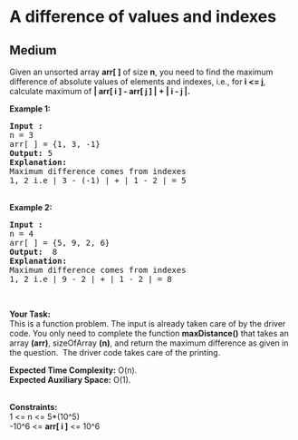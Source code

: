 # A difference of values and indexes
## Medium
<div class="problems_problem_content__Xm_eO"><p>Given an unsorted array <strong>arr[ ]</strong> of size <strong>n</strong>, you need to find the maximum difference of absolute values of elements and indexes, i.e., for <strong>i &lt;= j</strong>, calculate maximum of <strong>| arr[ i ] - arr[ j ] | + | i - j |.</strong>&nbsp;</p>

<p><strong>Example 1:</strong></p>

<pre style="position: relative;"><strong>Input :</strong> 
n = 3
arr[ ] = {1, 3, -1}
<strong>Output:</strong> 5
<strong>Explanation:</strong>
Maximum difference comes from indexes 
1, 2 i.e | 3 - (-1) | + | 1 - 2&nbsp;| = 5
<div class="open_grepper_editor" title="Edit &amp; Save To Grepper"></div></pre>

<p><br>
<strong>Example 2:</strong></p>

<pre style="position: relative;"><strong>Input :</strong> 
n = 4
arr[ ] = {5, 9, 2, 6} <strong>
Output:</strong>  8
<strong>Explanation:</strong> 
Maximum difference comes from indexes 
1, 2 i.e | 9 - 2 | + | 1 - 2&nbsp;| = 8
<div class="open_grepper_editor" title="Edit &amp; Save To Grepper"></div></pre>

<p>&nbsp;</p>

<p><strong>Your Task:</strong><br>
This is a function problem. The input is already taken care of by the driver code. You only need to complete the function <strong>maxDistance()</strong> that takes an array <strong>(arr)</strong>, sizeOfArray <strong>(n)</strong>, and return the maximum difference as given in the question.&nbsp;&nbsp;The driver code takes care of the printing.</p>

<p><strong>Expected Time Complexity:</strong>&nbsp;O(n).<br>
<strong>Expected Auxiliary Space:</strong>&nbsp;O(1).<br>
&nbsp;</p>

<p><strong>Constraints:</strong><br>
1 &lt;= n &lt;= 5*(10^5)<br>
-10^6&nbsp;&lt;= <strong>arr[ i ]</strong>&nbsp;&lt;= 10^6</p>
</div>
